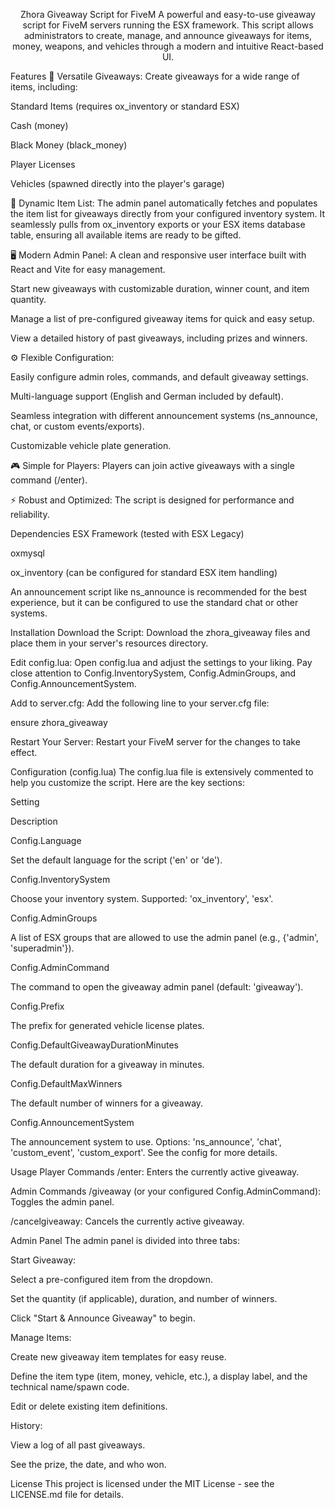 <div align="center">

Zhora Giveaway Script for FiveM
A powerful and easy-to-use giveaway script for FiveM servers running the ESX framework. This script allows administrators to create, manage, and announce giveaways for items, money, weapons, and vehicles through a modern and intuitive React-based UI.

</div>

Features
🎁 Versatile Giveaways: Create giveaways for a wide range of items, including:

Standard Items (requires ox_inventory or standard ESX)

Cash (money)

Black Money (black_money)

Player Licenses

Vehicles (spawned directly into the player's garage)

🔄 Dynamic Item List: The admin panel automatically fetches and populates the item list for giveaways directly from your configured inventory system. It seamlessly pulls from ox_inventory exports or your ESX items database table, ensuring all available items are ready to be gifted.

🖥️ Modern Admin Panel: A clean and responsive user interface built with React and Vite for easy management.

Start new giveaways with customizable duration, winner count, and item quantity.

Manage a list of pre-configured giveaway items for quick and easy setup.

View a detailed history of past giveaways, including prizes and winners.

⚙️ Flexible Configuration:

Easily configure admin roles, commands, and default giveaway settings.

Multi-language support (English and German included by default).

Seamless integration with different announcement systems (ns_announce, chat, or custom events/exports).

Customizable vehicle plate generation.

🎮 Simple for Players: Players can join active giveaways with a single command (/enter).

⚡ Robust and Optimized: The script is designed for performance and reliability.

Dependencies
ESX Framework (tested with ESX Legacy)

oxmysql

ox_inventory (can be configured for standard ESX item handling)

An announcement script like ns_announce is recommended for the best experience, but it can be configured to use the standard chat or other systems.

Installation
Download the Script: Download the zhora_giveaway files and place them in your server's resources directory.

Edit config.lua: Open config.lua and adjust the settings to your liking. Pay close attention to Config.InventorySystem, Config.AdminGroups, and Config.AnnouncementSystem.

Add to server.cfg: Add the following line to your server.cfg file:

ensure zhora_giveaway

Restart Your Server: Restart your FiveM server for the changes to take effect.

Configuration (config.lua)
The config.lua file is extensively commented to help you customize the script. Here are the key sections:

Setting

Description

Config.Language

Set the default language for the script ('en' or 'de').

Config.InventorySystem

Choose your inventory system. Supported: 'ox_inventory', 'esx'.

Config.AdminGroups

A list of ESX groups that are allowed to use the admin panel (e.g., {'admin', 'superadmin'}).

Config.AdminCommand

The command to open the giveaway admin panel (default: 'giveaway').

Config.Prefix

The prefix for generated vehicle license plates.

Config.DefaultGiveawayDurationMinutes

The default duration for a giveaway in minutes.

Config.DefaultMaxWinners

The default number of winners for a giveaway.

Config.AnnouncementSystem

The announcement system to use. Options: 'ns_announce', 'chat', 'custom_event', 'custom_export'. See the config for more details.

Usage
Player Commands
/enter: Enters the currently active giveaway.

Admin Commands
/giveaway (or your configured Config.AdminCommand): Toggles the admin panel.

/cancelgiveaway: Cancels the currently active giveaway.

Admin Panel
The admin panel is divided into three tabs:

Start Giveaway:

Select a pre-configured item from the dropdown.

Set the quantity (if applicable), duration, and number of winners.

Click "Start & Announce Giveaway" to begin.

Manage Items:

Create new giveaway item templates for easy reuse.

Define the item type (item, money, vehicle, etc.), a display label, and the technical name/spawn code.

Edit or delete existing item definitions.

History:

View a log of all past giveaways.

See the prize, the date, and who won.

License
This project is licensed under the MIT License - see the LICENSE.md file for details.
